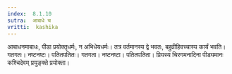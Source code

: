 ```yaml
---
index:  8.1.10
sutra:  आबाधे च
vritti:  kashika 
---
```


आबाधनमाबाधः, पीडा प्रयोक्तृधर्मः, न अभिधेयधर्मः। तत्र वर्तमानस्य द्वे भवतः, बहुव्रीहिवच्चास्य कार्यं भवति। गतगतः। नष्टनष्टः। पतितपतितः। गतगता। नष्टनष्टा। पतितपतिता। प्रियस्य चिरगमनादिना पीड्यमानः कश्चिदेवम् प्रयुङ्क्ते प्रयोक्ता।

